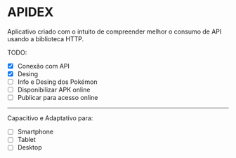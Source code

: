 # APIDEX

Aplicativo criado com o intuito de compreender melhor o consumo de API usando a biblioteca HTTP.

TODO:

- [x] Conexão com API
- [x] Desing
- [ ] Info e Desing dos Pokémon
- [ ] Disponibilizar APK online
- [ ] Publicar para acesso online
***
Capacitivo e Adaptativo para:
- [ ] Smartphone
- [ ] Tablet
- [ ] Desktop